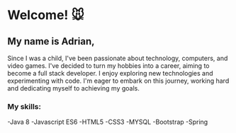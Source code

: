 # Welcome! :mouse:

## My name is Adrian, 
Since I was a child, I've been passionate about technology, computers, and video games. I've decided to turn my hobbies into a career, aiming to become a full stack developer. I enjoy exploring new technologies and experimenting with code. I'm eager to embark on this journey, working hard and dedicating myself to achieving my goals. 

### My skills:

-Java 8
-Javascript ES6
-HTML5
-CSS3
-MYSQL
-Bootstrap
-Spring


<!--
**rebooted943/rebooted943** is a ✨ _special_ ✨ repository because its `README.md` (this file) appears on your GitHub profile.

Here are some ideas to get you started:

- 🔭 I’m currently working on ...
- 🌱 I’m currently learning ...
- 👯 I’m looking to collaborate on ...
- 🤔 I’m looking for help with ...
- 💬 Ask me about ...
- 📫 How to reach me: ...
- 😄 Pronouns: ...
- ⚡ Fun fact: ...
-->
